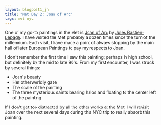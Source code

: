 ```yaml
---
layout: blogpost1_jh
title: "Met Day 2: Joan of Arc"
tags: met nyc
---
```

One of my go-to paintings in the Met is [Joan of Arc](http://metmuseum.org/toah/works-of-art/89.21.1) by [Jules Bastien-Lepage](https://en.wikipedia.org/wiki/Jules_Bastien-Lepage). I have visited the Met probably a dozen times since the turn of the millennium. Each visit, I have made a point of always stopping by the main hall of later European Paintings to pay my respects to Joan. 

I don't remember the first time I saw this painting; perhaps in high school, but definitely by the mid to late 90's. From my first encounter, I was struck by several things:

 * Joan's beauty
 * Her otherworldly gaze
 * The scale of the painting
 * The three mysterious saints bearing halos and floating to the center left of the painting

If I don't get too distracted by all the other works at the Met, I will revisit Joan over the next several days during this NYC trip to really absorb this painting.